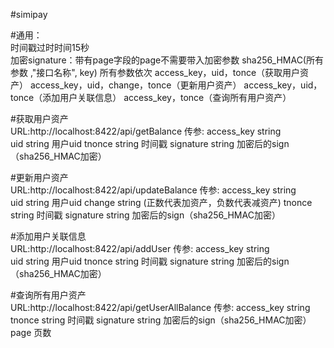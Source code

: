#simipay


#通用：				
	时间戳过时时间15秒                              
	加密signature：带有page字段的page不需要带入加密参数
	          sha256_HMAC(所有参数 ,"接口名称", key)
	          所有参数依次
		              access_key，uid，tonce（获取用户资产）
		              access_key，uid，change，tonce（更新用户资产）
		              access_key，uid，tonce（添加用户关联信息）
		              access_key，tonce（查询所有用户资产）

#获取用户资产						
URL:http://localhost:8422/api/getBalance
传参:
	access_key	string		
	uid		string	用户uid
	tnonce		string	时间戳
	signature	string	加密后的sign（sha256_HMAC加密）

#更新用户资产				
URL:http://localhost:8422/api/updateBalance
传参:
	access_key	string		
	uid		string	用户uid
	change		string       (正数代表加资产，负数代表减资产)
	tnonce		string	时间戳
	signature	string	加密后的sign（sha256_HMAC加密）


#添加用户关联信息			
URL:http://localhost:8422/api/addUser
传参:
	access_key	string		
	uid		string	用户uid
	tnonce		string	时间戳
	signature	string	加密后的sign（sha256_HMAC加密）

#查询所有用户资产			
URL:http://localhost:8422/api/getUserAllBalance
传参:
	access_key	string		
	tnonce		string	时间戳
	signature	string	加密后的sign（sha256_HMAC加密）
	page		页数
